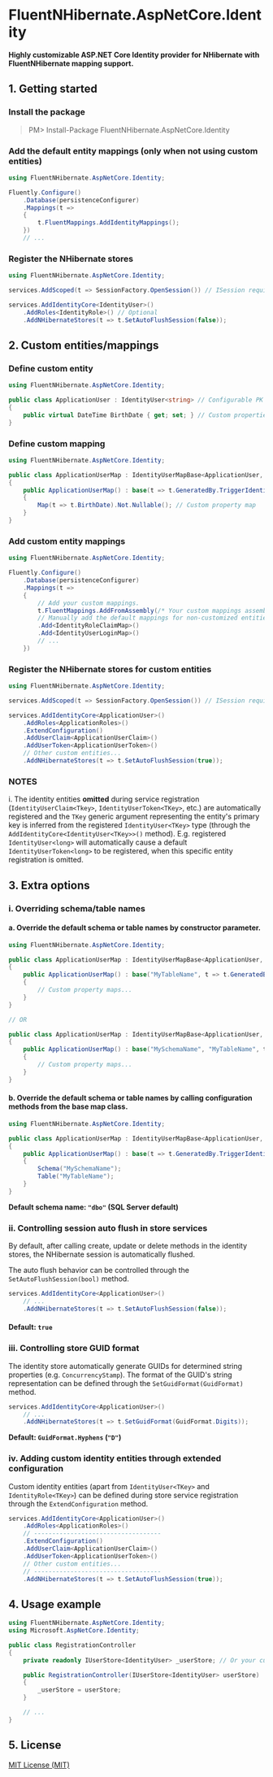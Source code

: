 # FluentNHibernate.AspNetCore.Identity

**Highly customizable ASP.NET Core Identity provider for NHibernate with FluentNHibernate mapping support.**

## 1. Getting started

### Install the package

> PM> Install-Package FluentNHibernate.AspNetCore.Identity

### Add the default entity mappings (only when not using custom entities)
```csharp
using FluentNHibernate.AspNetCore.Identity;

Fluently.Configure()
    .Database(persistenceConfigurer)
    .Mappings(t =>
    {
        t.FluentMappings.AddIdentityMappings();
    }) 
    // ...
```

### Register the NHibernate stores

```csharp
using FluentNHibernate.AspNetCore.Identity;

services.AddScoped(t => SessionFactory.OpenSession()) // ISession required for resolving store services.

services.AddIdentityCore<IdentityUser>()
    .AddRoles<IdentityRole>() // Optional
    .AddNHibernateStores(t => t.SetAutoFlushSession(false));
```

## 2. Custom entities/mappings

### Define custom entity

```csharp
using FluentNHibernate.AspNetCore.Identity;

public class ApplicationUser : IdentityUser<string> // Configurable PK type
{
    public virtual DateTime BirthDate { get; set; } // Custom properties
}
```

### Define custom mapping

```csharp
using FluentNHibernate.AspNetCore.Identity;

public class ApplicationUserMap : IdentityUserMapBase<ApplicationUser, string>
{
    public ApplicationUserMap() : base(t => t.GeneratedBy.TriggerIdentity().Length(32)) // Primary key config
    {
        Map(t => t.BirthDate).Not.Nullable(); // Custom property map
    }
}
```

### Add custom entity mappings
```csharp
using FluentNHibernate.AspNetCore.Identity;

Fluently.Configure()
    .Database(persistenceConfigurer)
    .Mappings(t =>
    {
        // Add your custom mappings.
        t.FluentMappings.AddFromAssembly(/* Your custom mappings assembly */))
        // Manually add the default mappings for non-customized entities
        .Add<IdentityRoleClaimMap>()
        .Add<IdentityUserLoginMap>()
        // ...
    }) 
```

### Register the NHibernate stores for custom entities

```csharp
using FluentNHibernate.AspNetCore.Identity;

services.AddScoped(t => SessionFactory.OpenSession()) // ISession required for resolving store services.

services.AddIdentityCore<ApplicationUser>()
    .AddRoles<ApplicationRoles>()
    .ExtendConfiguration()
    .AddUserClaim<ApplicationUserClaim>()
    .AddUserToken<ApplicationUserToken>()
    // Other custom entities...
    .AddNHibernateStores(t => t.SetAutoFlushSession(true));
```

### NOTES

i. The identity entities **omitted** during service registration (```IdentityUserClaim<Tkey>```, ```IdentityUserToken<TKey>```, etc.) 
are automatically registered and the ```TKey``` generic argument representing the entity's primary key is inferred from the registered 
```IdentityUser<TKey>``` type  (through the ```AddIdentityCore<IdentityUser<TKey>>()``` method).
E.g. registered ```IdentityUser<long>``` will automatically cause a default ```IdentityUserToken<long>``` to be registered, when this
specific entity registration is omitted.

## 3. Extra options

### i. Overriding schema/table names

#### a. Override the default schema or table names by constructor parameter.

```csharp
using FluentNHibernate.AspNetCore.Identity;

public class ApplicationUserMap : IdentityUserMapBase<ApplicationUser, string>
{
    public ApplicationUserMap() : base("MyTableName", t => t.GeneratedBy.TriggerIdentity().Length(32))
    {
        // Custom property maps...
    }
}

// OR

public class ApplicationUserMap : IdentityUserMapBase<ApplicationUser, string>
{
    public ApplicationUserMap() : base("MySchemaName", "MyTableName", t => t.GeneratedBy.TriggerIdentity().Length(32))
    {
        // Custom property maps...
    }
}
```

#### b. Override the default schema or table names by calling configuration methods from the base map class.

```csharp
using FluentNHibernate.AspNetCore.Identity;

public class ApplicationUserMap : IdentityUserMapBase<ApplicationUser, string>
{
    public ApplicationUserMap() : base(t => t.GeneratedBy.TriggerIdentity().Length(32))
    {
        Schema("MySchemaName");
        Table("MyTableName");
    }
}

```

**Default schema name: ```"dbo"``` (SQL Server default)**

### ii. Controlling session auto flush in store services

By default, after calling create, update or delete methods in the identity stores, the NHibernate session is automatically flushed.

The auto flush behavior can be controlled through the ```SetAutoFlushSession(bool)``` method.

```csharp
services.AddIdentityCore<ApplicationUser>()
    // ...
    .AddNHibernateStores(t => t.SetAutoFlushSession(false));
```

#### Default: ```true```

### iii. Controlling store GUID format

The identity store automatically generate GUIDs for determined string properties (e.g. ```ConcurrencyStamp```).
The format of the GUID's string representation can be defined through the ```SetGuidFormat(GuidFormat)``` method.

```csharp
services.AddIdentityCore<ApplicationUser>()
    // ...
    .AddNHibernateStores(t => t.SetGuidFormat(GuidFormat.Digits));
```

**Default: ```GuidFormat.Hyphens``` (```"D"```)**

### iv. Adding custom identity entities through extended configuration

Custom identity entities (apart from ``` IdentityUser<TKey> ``` and ``` IdentityRole<TKey> ```) can be defined during store service registration
through the ```ExtendConfiguration``` method.

```csharp
services.AddIdentityCore<ApplicationUser>()
    .AddRoles<ApplicationRoles>()
    // -----------------------------------
    .ExtendConfiguration()
    .AddUserClaim<ApplicationUserClaim>()
    .AddUserToken<ApplicationUserToken>()
    // Other custom entities...
    // -----------------------------------
    .AddNHibernateStores(t => t.SetAutoFlushSession(true));
```

## 4. Usage  example

```csharp
using FluentNHibernate.AspNetCore.Identity;
using Microsoft.AspNetCore.Identity;

public class RegistrationController
{
    private readonly IUserStore<IdentityUser> _userStore; // Or your custom IdentityUser type that derives from IdentityUser<TKey>

    public RegistrationController(IUserStore<IdentityUser> userStore)
    {
        _userStore = userStore;
    }

    // ...
}
```

## 5. License

[MIT License (MIT)](./license.txt)
